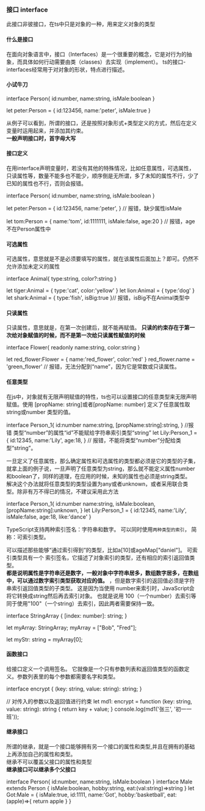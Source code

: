 ### 接口 interface

此接口非彼接口，在ts中只是对象的一种，用来定义对象的类型

#### 什么是接口

在面向对象语言中，接口（Interfaces）是一个很重要的概念，它是对行为的抽象，而具体如何行动需要由类（classes）去实现（implement）。
ts的接口-interfaces经常用于对对象的形状，特点进行描述。

#### 小试牛刀

  interface Person{
    id:number,
    name:string,
    isMale:boolean
  }

  let peter:Person = {
    id:123456,
    name:'peter',
    isMale:true
  }

从例子可以看到，所谓的接口，还是按照对象形式+类型定义的方式，然后在定义变量时运用起来，并添加其约束。  
__一般声明接口时，首字母大写__

#### 接口定义
在用interface声明变量时，若没有其他的特殊情况，比如任意属性，可选属性，只读属性等，数量不能多也不能少，顺序倒是无所谓，多了未知的属性不行，少了已知的属性也不行，否则会报错。

  interface Person{
    id:number,
    name:string,
    isMale:boolean
  }

  let peter:Person = {
    id:123456,
    name:'peter',
  } // 报错，缺少属性isMale

  let tom:Person = {
    name:'tom',
    id:1111111,
    isMale:false,
    age:20
  } // 报错，age不在Person属性中

#### 可选属性

可选属性，意思就是不是必须要填写的属性，就在该属性后面加上？即可。仍然不允许添加未定义的属性

  interface Animal{
    type:string,
    color?:string
  }

  let tiger:Animal = {
    type:'cat',
    color:'yellow'
  }
  let lion:Animal = {
    type:'dog'
  }
  let shark:Animal = {
    type:'fish',
    isBig:true
  }// 报错，isBig不在Animal类型中

#### 只读属性

只读属性，意思就是，在第一次创建后，就不能再赋值。
__只读的约束存在于第一次给对象赋值的时候，而不是第一次给只读属性赋值的时候__

  interface Flower{
    readonly name:string,
    color:string
  }

  let red_flower:Flower = {
    name:'red_flower',
    color:'red'
  }
  red_flower.name = 'green_flower' // 报错，无法分配到“name”，因为它是常数或只读属性。

#### 任意类型

在js中，对象就有无限声明赋值的特性，ts也可以设置接口的任意类型来无限声明赋值。使用 [propName: string]或者[propName: number] 定义了任意属性取 string或number 类型的值。

  interface Person_1{
    id:number
    name:string,
    [propName:string]:string,
  } //报错 类型“number”的属性“id”不能赋给字符串索引类型“string”
  let Lily:Person_1 = {
    id:12345,
    name:'Lily',
    age:18,
  } // 报错，不能将类型“number”分配给类型“string”。

一旦定义了任意属性，那么确定属性和可选属性的类型都必须是它的类型的子集，就拿上面的例子说，一旦声明了任意类型为string，那么就不能定义属性number和boolean了，同样的道理，在应用的时候，未知的属性也必须是string类型。  
解决这个办法就将任意类型的类型设置为any或者unknown，或者采用联合类型。除非有万不得已的情况，不建议采用此方法

  interface Person_1{
    id:number
    name:string,
    isMale:boolean,
    [propName:string]:unknown,
  }
  let Lily:Person_1 = {
    id:12345,
    name:'Lily',
    isMale:false,
    age:18,
    like:'dance'
  }

TypeScript支持两种索引签名：字符串和数字。 可以同时使用`两种类型的索引`， 简称：可索引类型。 
  
可以描述那些能够“通过索引得到”的类型，比如a[10]或ageMap["daniel"]。 可索引类型具有一个 索引签名，它描述了对象索引的类型，还有相应的索引返回值类型。  
__都是说明属性是字符串还是数字，一般对象中字符串居多，数组数字居多，在数组中，可以通过数字索引类型获取对应的值。__
，但是数字索引的返回值必须是字符串索引返回值类型的子类型。 这是因为当使用 number来索引时，JavaScript会将它转换成string然后再去索引对象。 也就是说用 100（一个number）去索引等同于使用"100"（一个string）去索引，因此两者需要保持一致。

  interface StringArray {
    [index: number]: string;
  }

  let myArray: StringArray;
  myArray = ["Bob", "Fred"];

  let myStr: string = myArray[0];


#### 函数接口

给接口定义一个调用签名。 它就像是一个只有参数列表和返回值类型的函数定义。参数列表里的每个参数都需要名字和类型。

  interface encrypt {
    (key: string, value: string): string;
  }

  // 对传入的参数以及返回值进行约束
  let md1: encrypt = function (key: string, value: string): string {
    return key + value;
  }
  console.log(md1('张三', '初一一班'));

#### 继承接口

所谓的继承，就是一个接口能够拥有另一个接口的属性和类型,并且在拥有的基础上再添加自己的属性和类型。  
继承不可以覆盖父接口的属性和类型  
__继承接口可以继承多个父接口__

  interface Person{
    id:number,
    name:string,
    isMale:boolean
  }
  interface Male extends Person {
    isMale:boolean,
    hobby:string,
    eat:(val:string)=>string
  }
  let Got:Male = {
    isMale:true,
    id:1111,
    name:'Got',
    hobby:'basketball',
    eat:(apple)=>{
      return apple
    }
  }

